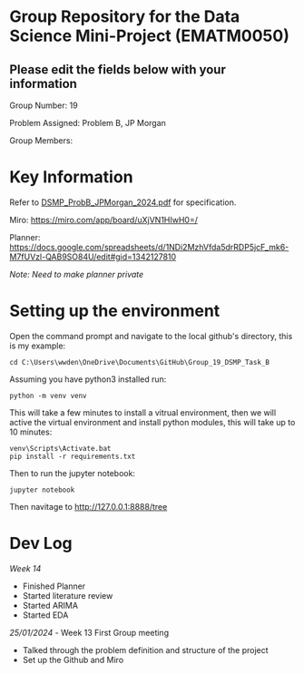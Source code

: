 # Group Repository for the Data Science Mini-Project (EMATM0050)

## Please edit the fields below with your information
Group Number: 19

Problem Assigned: Problem B, JP Morgan 

Group Members:

# Key Information

Refer to [DSMP_ProbB_JPMorgan_2024.pdf](DSMP_ProbB_JPMorgan_2024.pdf) for specification.

Miro: https://miro.com/app/board/uXjVN1HIwH0=/

Planner: https://docs.google.com/spreadsheets/d/1NDi2MzhVfda5drRDP5jcF_mk6-M7fUVzl-QAB9SO84U/edit#gid=1342127810

*Note: Need to make planner private*

# Setting up the environment

Open the command prompt and navigate to the local github's directory, this is my example:

    cd C:\Users\wwden\OneDrive\Documents\GitHub\Group_19_DSMP_Task_B

Assuming you have python3 installed run:

    python -m venv venv

This will take a few minutes to install a vitrual environment, then we will active the virtual environment and install python modules, this will take up to 10 minutes:

    venv\Scripts\Activate.bat
    pip install -r requirements.txt

Then to run the jupyter notebook:

    jupyter notebook

Then navitage to http://127.0.0.1:8888/tree

# Dev Log

*Week 14*
 - Finished Planner
 - Started literature review
 - Started ARIMA
 - Started EDA

*25/01/2024* - Week 13 First Group meeting
 - Talked through the problem definition and structure of the project
 - Set up the Github and Miro
